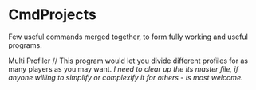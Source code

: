 # CmdProjects
Few useful commands merged together, to form fully working and useful programs.

Multi Profiler
// This program would let you divide different profiles for as many players as you may want.
*I need to clear up the its master file, if anyone willing to simplify or complexify it for others - is most welcome.*
